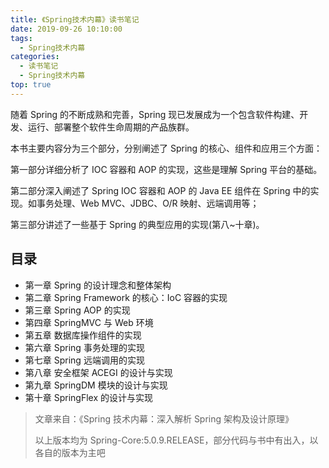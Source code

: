 ```yaml
---
title: 《Spring技术内幕》读书笔记
date: 2019-09-26 10:10:00
tags:
  - Spring技术内幕
categories:
  - 读书笔记
  - Spring技术内幕
top: true
---
```


随着 Spring 的不断成熟和完善，Spring 现已发展成为一个包含软件构建、开发、运行、部署整个软件生命周期的产品族群。

<!-- more -->

本书主要内容分为三个部分，分别阐述了 Spring 的核心、组件和应用三个方面：

第一部分详细分析了 IOC 容器和 AOP 的实现，这些是理解 Spring 平台的基础。

第二部分深入阐述了 Spring IOC 容器和 AOP 的 Java EE 组件在 Spring 中的实现。如事务处理、Web MVC、JDBC、O/R 映射、远端调用等；

第三部分讲述了一些基于 Spring 的典型应用的实现(第八~十章)。

## 目录

- 第一章 Spring 的设计理念和整体架构
- 第二章 Spring Framework 的核心：IoC 容器的实现
- 第三章 Spring AOP 的实现
- 第四章 SpringMVC 与 Web 环境
- 第五章 数据库操作组件的实现
- 第六章 Spring 事务处理的实现
- 第七章 Spring 远端调用的实现
- 第八章 安全框架 ACEGI 的设计与实现
- 第九章 SpringDM 模块的设计与实现
- 第十章 SpringFlex 的设计与实现

> 文章来自：《Spring 技术内幕：深入解析 Spring 架构及设计原理》
>
> 以上版本均为 Spring-Core:5.0.9.RELEASE，部分代码与书中有出入，以各自的版本为主吧
